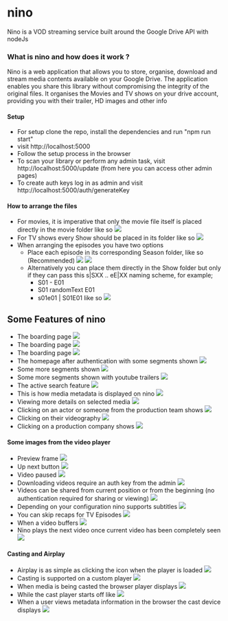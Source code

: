 # nino
Nino is a VOD streaming service built around the Google Drive API with nodeJs

### What is nino and how does it work ?
Nino is a web application that allows you to store, organise, download and stream media contents available on your Google Drive.
The application enables you share this library without compromising the integrity of the original files.
It organises the Movies and TV shows on your drive account, providing you with their trailer, HD images and other info

#### Setup
* For setup clone the repo, install the dependencies and run "npm run start"
* visit http://localhost:5000
* Follow the setup process in the browser
* To scan your library or perform any admin task, visit http://localhost:5000/update (from here you can access other admin pages)
* To create auth keys log in as admin and visit http://localhost:5000/auth/generateKey

#### How to arrange the files
* For movies, it is imperative that only the movie file itself is placed directly in the movie folder like so ![](art/22.png)
* For TV shows every Show should be placed in its folder like so ![](art/24.png)
* When arranging the episodes you have two options
    * Place each episode in its corresponding Season folder, like so (Recommended) ![](art/25.png) ![](art/26.png)
    * Alternatively you can place them directly in the Show folder but only if they can pass this s|SXX .. eE|XX naming scheme, for example;
        * S01 - E01
        * S01 randomText E01  
        * s01e01 | S01E01
    like so ![](art/23.png)


## Some Features of nino
* The boarding page ![](art/1.png)
* The boarding page ![](art/2.png)
* The boarding page ![](art/3.png)
* The homepage after authentication with some segments shown ![](art/4.png)
* Some more segments shown ![](art/6.png)
* Some more segments shown with youtube trailers ![](art/16.png)
* The active search feature ![](art/5.png)
* This is how media metadata is displayed on nino  ![](art/7.png)
* Viewing more details on selected media ![](art/8.png)
* Clicking on an actor or someone from the production team shows ![](art/9.png)
* Clicking on their videography ![](art/10.png)
* Clicking on a production company shows ![](art/17.png)

#### Some images from the video player
* Preview frame ![](art/21.png)
* Up next button ![](art/11.png)
* Video paused ![](art/12.png)
* Downloading videos require an auth key from the admin ![](art/13.png)
* Videos can be shared from current position or from the beginning (no authentication required for sharing or viewing) ![](art/14.png)
* Depending on your configuration nino supports subtitles ![](art/15.png)
* You can skip recaps for TV Episodes ![](art/18.png)
* When a video buffers ![](art/19.png)
* Nino plays the next video once current video has been completely seen ![](art/20.png)

#### Casting and Airplay
* Airplay is as simple as clicking the icon when the player is loaded ![](art/27.png)
* Casting is supported on a custom player ![](art/28.png)
* When media is being casted the browser player displays ![](art/29.png)
* While the cast player starts off like ![](art/31.png)
* When a user views metadata information in the browser the cast device displays ![](art/30.png)


